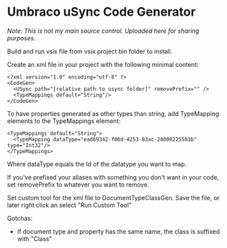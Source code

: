 # Umbraco uSync Code Generator

*Note: This is not my main source control. Uploaded here for sharing purposes.*

Build and run vsix file from vsix project bin folder to install.

Create an xml file in your project with the following minimal content:

    <?xml version="1.0" encoding="utf-8" ?>
    <CodeGen>
      <USync path="[relative path to usync folder]" removePrefix="" />
      <TypeMappings default="String"/>
    </CodeGen>

To have properties generated as other types than string,
add TypeMapping elements to the TypeMappings element:

    <TypeMappings default="String">
      <TypeMapping dataType="ead69342-f06d-4253-83ac-28000225583b" type="Int32"/>
    </TypeMappings>

Where dataType equals the Id of the datatype you want to map.

If you've prefixed your aliases with something you don't want in your code,
set removePrefix to whatever you want to remove.

Set custom tool for the xml file to DocumentTypeClassGen.
Save the file, or later right click an select "Run Custom Tool"

Gotchas:
* If document type and property has the same name,
    the class is suffixed with "Class"